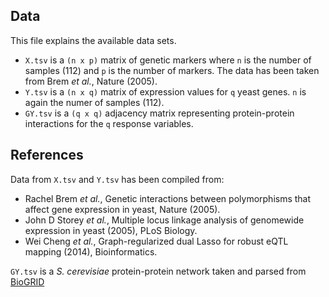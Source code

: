 ## Data

This file explains the available data sets.

* `X.tsv` is a `(n x p)` matrix of genetic markers where `n` is the number of samples (112) and `p` is the number of markers. The data has been taken from Brem <i>et al.</i>, Nature (2005).
* `Y.tsv` is a `(n x q)` matrix of expression values for `q` yeast genes. `n` is again the numer of samples (112).
* `GY.tsv` is a `(q x q)` adjacency matrix representing protein-protein interactions for the `q` response variables.


## References

Data from `X.tsv` and `Y.tsv` has been compiled from:

* Rachel Brem *et al.*, Genetic interactions between polymorphisms that affect gene expression in yeast, Nature (2005).
* John D Storey *et al.*, Multiple locus linkage analysis of genomewide expression in yeast (2005), PLoS Biology.
* Wei Cheng *et al.*, Graph-regularized dual Lasso for robust eQTL mapping (2014), Bioinformatics.

`GY.tsv` is a *S. cerevisiae* protein-protein network taken and parsed from [BioGRID](https://thebiogrid.org/downloads/archives/Release%20Archive/BIOGRID-3.4.150/BIOGRID-ORGANISM-3.4.150.tab.zip)
